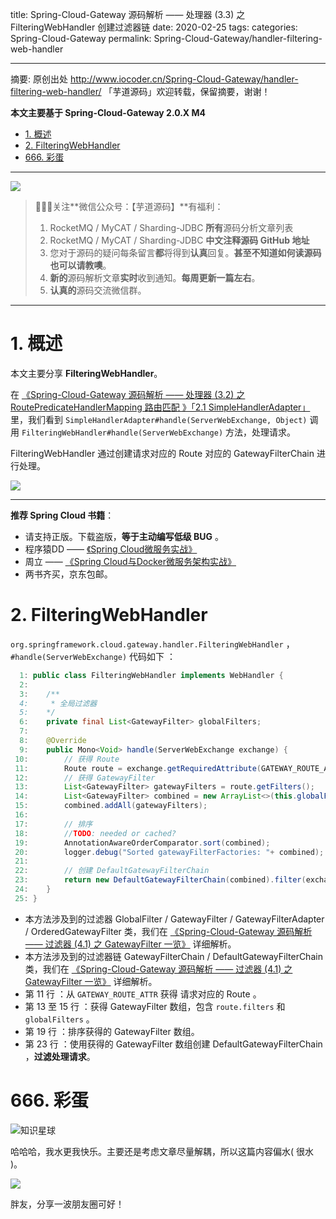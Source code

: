 title: Spring-Cloud-Gateway 源码解析 —— 处理器 (3.3) 之 FilteringWebHandler 创建过滤器链 
date: 2020-02-25
tags:
categories: Spring-Cloud-Gateway
permalink: Spring-Cloud-Gateway/handler-filtering-web-handler

-------

摘要: 原创出处 http://www.iocoder.cn/Spring-Cloud-Gateway/handler-filtering-web-handler/ 「芋道源码」欢迎转载，保留摘要，谢谢！

**本文主要基于 Spring-Cloud-Gateway 2.0.X M4**  

- [1. 概述](http://www.iocoder.cn/Spring-Cloud-Gateway/handler-filtering-web-handler/)
- [2. FilteringWebHandler](http://www.iocoder.cn/Spring-Cloud-Gateway/handler-filtering-web-handler/)
- [666. 彩蛋](http://www.iocoder.cn/Spring-Cloud-Gateway/handler-filtering-web-handler/)

-------

![](http://www.iocoder.cn/images/common/wechat_mp_2017_07_31.jpg)

> 🙂🙂🙂关注**微信公众号：【芋道源码】**有福利：  
> 1. RocketMQ / MyCAT / Sharding-JDBC **所有**源码分析文章列表  
> 2. RocketMQ / MyCAT / Sharding-JDBC **中文注释源码 GitHub 地址**  
> 3. 您对于源码的疑问每条留言**都**将得到**认真**回复。**甚至不知道如何读源码也可以请教噢**。  
> 4. **新的**源码解析文章**实时**收到通知。**每周更新一篇左右**。  
> 5. **认真的**源码交流微信群。

-------

# 1. 概述

本文主要分享 **FilteringWebHandler**。

在 [《Spring-Cloud-Gateway 源码解析 —— 处理器 (3.2) 之 RoutePredicateHandlerMapping 路由匹配 》「2.1 SimpleHandlerAdapter」](http://www.iocoder.cn/Spring-Cloud-Gateway/handler-route-predicate-handler-mapping/?self) 里，我们看到 `SimpleHandlerAdapter#handle(ServerWebExchange, Object)` 调用 `FilteringWebHandler#handle(ServerWebExchange)` 方法，处理请求。

FilteringWebHandler 通过创建请求对应的 Route 对应的 GatewayFilterChain 进行处理。

![](http://www.iocoder.cn/images/Spring-Cloud-Gateway/2020_02_20/01.jpeg)

-------

**推荐 Spring Cloud 书籍**：

* 请支持正版。下载盗版，**等于主动编写低级 BUG** 。
* 程序猿DD —— [《Spring Cloud微服务实战》](https://union-click.jd.com/jdc?d=505Twi)
* 周立 —— [《Spring Cloud与Docker微服务架构实战》](https://union-click.jd.com/jdc?d=k3sAaK)
* 两书齐买，京东包邮。

# 2. FilteringWebHandler

`org.springframework.cloud.gateway.handler.FilteringWebHandler` ，`#handle(ServerWebExchange)` 代码如下 ：

```Java
  1: public class FilteringWebHandler implements WebHandler {
  2: 
  3: 	/**
  4: 	 * 全局过滤器
  5: 	*/
  6: 	private final List<GatewayFilter> globalFilters;
  7: 
  8: 	@Override
  9: 	public Mono<Void> handle(ServerWebExchange exchange) {
 10: 	    // 获得 Route
 11: 		Route route = exchange.getRequiredAttribute(GATEWAY_ROUTE_ATTR);
 12: 		// 获得 GatewayFilter
 13: 		List<GatewayFilter> gatewayFilters = route.getFilters();
 14: 		List<GatewayFilter> combined = new ArrayList<>(this.globalFilters);
 15: 		combined.addAll(gatewayFilters);
 16: 
 17: 		// 排序
 18: 		//TODO: needed or cached?
 19: 		AnnotationAwareOrderComparator.sort(combined);
 20: 		logger.debug("Sorted gatewayFilterFactories: "+ combined);
 21: 
 22: 		// 创建 DefaultGatewayFilterChain
 23: 		return new DefaultGatewayFilterChain(combined).filter(exchange);
 24: 	}
 25: }
```

* 本方法涉及到的过滤器 GlobalFilter / GatewayFilter / GatewayFilterAdapter / OrderedGatewayFilter 类，我们在 [《Spring-Cloud-Gateway 源码解析 —— 过滤器 (4.1) 之 GatewayFilter 一览》](http://www.iocoder.cn/Spring-Cloud-Gateway/filter-intro/?self) 详细解析。
* 本方法涉及到的过滤器链 GatewayFilterChain / DefaultGatewayFilterChain 类，我们在 [《Spring-Cloud-Gateway 源码解析 —— 过滤器 (4.1) 之 GatewayFilter 一览》](http://www.iocoder.cn/Spring-Cloud-Gateway/filter-intro/?self) 详细解析。
* 第 11 行 ：从 `GATEWAY_ROUTE_ATTR` 获得 请求对应的 Route 。
* 第 13 至 15 行 ：获得 GatewayFilter 数组，包含 `route.filters` 和 `globalFilters` 。
* 第 19 行 ：排序获得的 GatewayFilter 数组。
* 第 23 行 ：使用获得的 GatewayFilter 数组创建 DefaultGatewayFilterChain ，**过滤处理请求**。

# 666. 彩蛋

![知识星球](http://www.iocoder.cn/images/Architecture/2017_12_29/01.png)

哈哈哈，我水更我快乐。主要还是考虑文章尽量解耦，所以这篇内容偏水( 很水 )。

![](http://www.iocoder.cn/images/Spring-Cloud-Gateway/2020_02_25/01.jpeg)

胖友，分享一波朋友圈可好！


